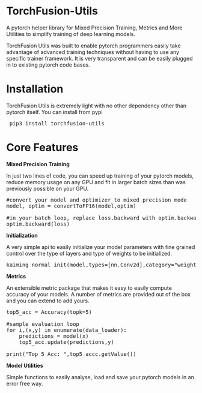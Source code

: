 # TorchFusion-Utils
A pytorch helper library for Mixed Precision Training, Metrics and More Utilities to simplify training of deep learning models.

TorchFusion Utils was built to enable pytorch programmers easily take advantage of advanced training techniques without having to use any specific trainer framework. It is very transparent and can be easily plugged in to existing pytorch code bases.

# Installation

TorchFusion Utils is extremely light with no other dependency other than pytorch itself. 
You can install from pypi

<pre> pip3 install torchfusion-utils </pre>


# Core Features

**Mixed Precision Training**

In just two lines of code, you can speed up training of your pytorch models, reduce memory usage on any GPU and fit in larger batch sizes than was previously possible on your GPU.

<pre>#convert your model and optimizer to mixed precision mode
model, optim = convertToFP16(model,optim)

#in your batch loop, replace loss.backward with optim.backward(loss)
optim.backward(loss)
</pre>

**Initialization**

A very simple api to easily initialize your model parameters with fine grained control over the type of layers and type of weights to be initialized.

<pre>
kaiming_normal_init(model,types=[nn.Conv2d],category="weight")
</pre>

**Metrics**

An extensible metric package that makes it easy to easily compute accuracy of your models. A number of metrics are provided out of the box and you can extend to add yours.

<pre>
top5_acc = Accuracy(topk=5)

#sample evaluation loop
for i,(x,y) in enumerate(data_loader):
    predictions = model(x)
    top5_acc.update(predictions,y)

print("Top 5 Acc: ",top5_accc.getValue())
</pre>

**Model Utilities**

Simple functions to easily analyse, load and save your pytorch models in an error free way.

